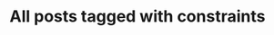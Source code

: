 ---
layout: tag
title: "All posts tagged with constraints"
permalink: /weblog/tags/constraints/
taxonomy: constraints
---